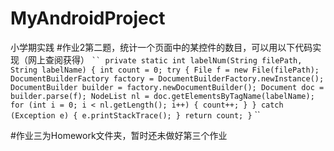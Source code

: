 # MyAndroidProject
小学期实践
#作业2第二题，统计一个页面中的某控件的数目，可以用以下代码实现（网上查阅获得）
` ``
    private static int labelNum(String filePath, String labelName) {
        int count = 0;
        try {
            File f = new File(filePath);
            DocumentBuilderFactory factory = DocumentBuilderFactory.newInstance();
            DocumentBuilder builder = factory.newDocumentBuilder();
            Document doc = builder.parse(f);
            NodeList nl = doc.getElementsByTagName(labelName);
            for (int i = 0; i < nl.getLength(); i++) {
                count++;
            }
        } catch (Exception e) {
            e.printStackTrace();
        }
        return count;
    }
` ``
    
#作业三为Homework文件夹，暂时还未做好第三个作业
